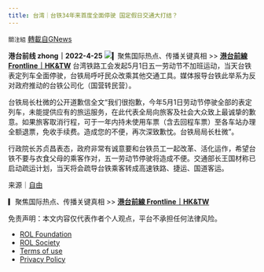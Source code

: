 ```yaml
---
title: 台湾｜台铁34年来首度全面停驶 国定假日交通大打结？
---
```

`關注組` [轉載自GNews](https://gnews.org/zh-hans/2409706/)

**港台前线 zhong｜2022-4-25**
 ![](https://assets.gnews.org/wp-content/uploads/2022/04/copy-15.png)▎聚焦国际热点、传播关键真相 &gt;&gt; [**港台前線 Frontline｜HK&TW**](https://gettr.com/user/hktwfrontline) 
台湾铁路工会发起5月1日五一劳动节不加班运动，当天台铁表定列车全面停驶，台铁局呼吁民众改乘其他交通工具。媒体报导台铁此举系为反对政府推动的台铁公司化（国营转民营）。
 
台铁局长杜微的公开道歉信全文“我们很抱歉，今年5月1日劳动节停驶全部的表定列车，未能提供应有的旅运服务，在此代表全局向旅客及社会大众致上最诚挚的歉意。如果旅客取消行程，可于一年内持未使用车票（含去回程车票）至各车站办理全额退票，免收手续费。造成您的不便，再次深致歉忱。台铁局局长杜微”。
 
行政院长苏贞昌表态，政府非常有诚意要和台铁员工一起改革、活化运作，希望台铁不要与衣食父母的乘客作对，五一劳动节停驶将造成不便。交通部长王国材称已启动疏运计划，当天将会疏导台铁乘客转成高速铁路、捷运、国道客运。
 
来源｜[自由](https://news.ltn.com.tw/news/life/breakingnews/3904552)
 
▎聚焦国际热点、传播关键真相 &gt;&gt; [**港台前線 Frontline｜HK&TW**](https://gettr.com/user/hktwfrontline)

免责声明：本文内容仅代表作者个人观点，平台不承担任何法律风险。
  
- [ROL Foundation](https://rolfoundation.org/)
- [ROL Society](https://rolsociety.org/)
- [Terms of use](https://gnews.org/terms-of-use-3/)
- [Privacy Policy](https://gnews.org/privacy-policy/)
